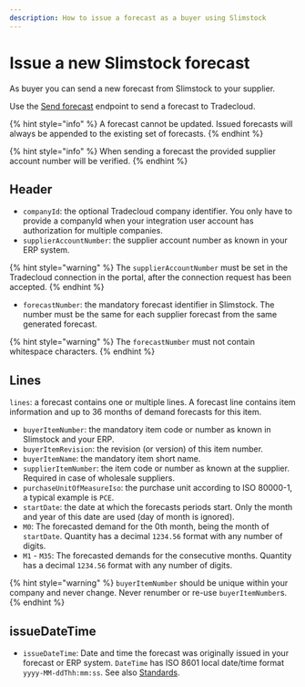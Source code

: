 ```yaml
---
description: How to issue a forecast as a buyer using Slimstock
---
```


# Issue a new Slimstock forecast 

As buyer you can send a new forecast from Slimstock to your supplier.

Use the [Send forecast](https://swagger-ui.accp.tradecloud1.com/?url=https://api.accp.tradecloud1.com/v2/api-connector/specs.yaml#/buyer-endpoints/sendSlimstockForecastByBuyerRoute) endpoint to send a forecast to Tradecloud.

{% hint style="info" %}
A forecast cannot be updated. Issued forecasts will always be appended to the existing set of forecasts.
{% endhint %}

{% hint style="info" %}
When sending a forecast the provided supplier account number will be verified. 
{% endhint %}

## Header

* `companyId`: the optional Tradecloud company identifier. You only have to provide a companyId when your integration user account has authorization for multiple companies.
* `supplierAccountNumber`: the supplier account number as known in your ERP system.

{% hint style="warning" %}
The `supplierAccountNumber` must be set in the Tradecloud connection in the portal, after the connection request has been accepted.
{% endhint %}

* `forecastNumber`: the mandatory forecast identifier in Slimstock. The number must be the same for each supplier forecast from the same generated forecast.

{% hint style="warning" %}
The `forecastNumber` must not contain whitespace characters.
{% endhint %}

## Lines

`lines`: a forecast contains one or multiple lines. A forecast line contains item information and up to 36 months of demand forecasts for this item.

* `buyerItemNumber`: the mandatory item code or number as known in Slimstock and your ERP.
* `buyerItemRevision`: the revision \(or version\) of this item number.
* `buyerItemName`: the mandatory item short name.
* `supplierItemNumber`: the item code or number as known at the supplier. Required in case of wholesale suppliers.
* `purchaseUnitOfMeasureIso`: the purchase unit according to ISO 80000-1, a typical example is `PCE`.
* `startDate`: the date at which the forecasts periods start. Only the month and year of this date are used (day of month is ignored).
* `M0`: The forecasted demand for the 0th month, being the month of `startDate`. Quantity has a decimal `1234.56` format with any number of digits.
* `M1` - `M35`: The forecasted demands for the consecutive months. Quantity has a decimal `1234.56` format with any number of digits.

{% hint style="warning" %}
`buyerItemNumber` should be unique within your company and never change. Never renumber or re-use `buyerItemNumber`s.
{% endhint %}

## issueDateTime

* `issueDateTime`: Date and time the forecast was originally issued in your forecast or ERP system. `DateTime` has ISO 8601 local date/time format `yyyy-MM-ddThh:mm:ss`. See also [Standards](../../api/standards.md).
